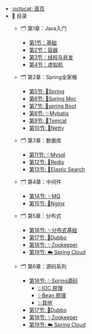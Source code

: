 - [:octocat: 首页](/README)
- :memo: 目录
   - 🗂️ 第1章：Java入门
       - [第1节：基础](/md/java/base.md)
       - [第2节：容器](/md/java/collection.md)
       - [第3节：线程与并发](/md/java/thread.md)
       - [第4节：虚拟机](/md/java/jvm.md)

   - 🗂️ 第2章：Spring全家桶
       - [第5节: 🥇Spring](/md/frame/spring.md)
       - [第6节: 🥈Spring Mvc](/md/frame/spring-mvc.md)
       - [第7节: 🥉spring Boot](/md/frame/spring-boot.md)
       - [第8节: ✨Mybatis](/md/frame/mybaits.md)
       - [第9节: 🎊Tomcat](/md/frame/tomcat.md)
       - [第10节: 🎉Netty](/md/frame/netty.md)
   - 🗂️ 第3章：数据库
       - [第11节: ✨Mysql](/md/sql/mysql.md)
       - [第12节: 🎊Redis](/md/sql/redis.md)
       - [第13节: 🎉Elastic Search](/md/sql/elasticsearch.md)
   - 🗂️ 第4章：中间件
       - [第14节: ✨MQ](/md/middle/mq.md)
       - [第15节: 🎊Nginx](/md/middle/nginx.md)
   - 🗂️ 第5章：分布式
       - [第16节: ✨分布式基础](/md/cloud/base.md)
       - [第17节: 🎊Dubbo](/md/cloud/dubbo.md)
       - [第18节: ✨Zookeeper](/md/cloud/zookeeper.md)
       - [第19节: :cloud: Spring Cloud](/md/cloud/spring-cloud.md)
   - 🗂️ 第6章：源码系列
       - [第16节: ✨Spring源码](/md/analysis/spring/)
         - [✨IOC 原理](/md/analysis/spring/spring-ioc.md)
         - [✨Bean 原理](/md/analysis/spring/spring-bean.md)
         - [✨其他](/md/analysis/spring/spring-other.md)
       - [第17节: 🎊Dubbo](/md/cloud/dubbo.md)
       - [第18节: ✨Zookeeper](/md/cloud/zookeeper.md)
       - [第19节: :cloud: Spring Cloud](/md/cloud/spring-cloud.md)